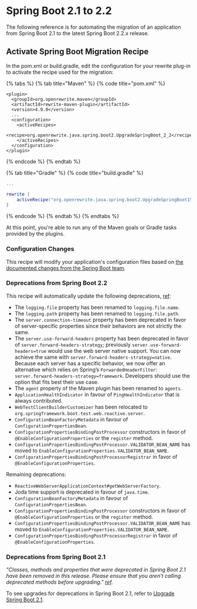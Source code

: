 # Spring Boot 2.1 to 2.2

The following reference is for automating the migration of an application from Spring Boot 2.1 to the latest Spring Boot 2.2.x release.  

## Activate Spring Boot Migration Recipe

In the pom.xml or build.gradle, edit the configuration for your rewrite plug-in to activate the recipe used for the migration:

{% tabs %}
{% tab title="Maven" %}
{% code title="pom.xml" %}
```markup
<plugin>
  <groupId>org.openrewrite.maven</groupId>
  <artifactId>rewrite-maven-plugin</artifactId>
  <version>4.9.0</version>
  ...
  <configuration>
    <activeRecipes>
      <recipe>org.openrewrite.java.spring.boot2.UpgradeSpringBoot_2_2</recipe>
    </activeRecipes>
  </configuration>
</plugin>
```
{% endcode %}
{% endtab %}

{% tab title="Gradle" %}
{% code title="build.gradle" %}
```groovy
...

rewrite {
    activeRecipe("org.openrewrite.java.spring.boot2.UpgradeSpringBoot15to20")
}
```
{% endcode %}
{% endtab %}
{% endtabs %}

At this point, you're able to run any of the Maven goals or Gradle tasks provided by the plugins.

### Configuration Changes

This recipe will modify your application's configuration files based on [the documented changes from the Spring Boot team](https://github.com/spring-projects/spring-boot/wiki/Spring-Boot-2.3.0-Configuration-Changelog).

### Deprecations from Spring Boot 2.2

This recipe will automatically update the following deprecations, [ref](https://github.com/spring-projects/spring-boot/wiki/Spring-Boot-2.2-Release-Notes#deprecations-in-spring-boot-22):

* The `logging.file` property has been renamed to `logging.file.name`.
* The `logging.path` property has been renamed to `logging.file.path`.
* The `server.connection-timeout` property has been deprecated in favor of server-specific properties since their behaviors are not strictly the same.
* The `server.use-forward-headers` property has been deprecated in favor of `server.forward-headers-strategy`; previously `server.use-forward-headers=true` would use the web server native support. You can now achieve the same with `server.forward-headers-strategy=native`. Because each server has a specific behavior, we now offer an alternative which relies on Spring’s `ForwardedHeaderFilter`: `server.forward-headers-strategy=framework`. Developers should use the option that fits best their use case.
* The `agent` property of the Maven plugin has been renamed to `agents`.
* `ApplicationHealthIndicator` in favour of `PingHealthIndicator` that is always contributed.
* `WebTestClientBuilderCustomizer` has been relocated to `org.springframework.boot.test.web.reactive.server`.
* `ConfigurationBeanFactoryMetadata` in favour of `ConfigurationPropertiesBean`.
* `ConfigurationPropertiesBindingPostProcessor` constructors in favor of `@EnableConfigurationProperties` or the `register` method.
* `ConfigurationPropertiesBindingPostProcessor.VALIDATOR_BEAN_NAME` has moved to `EnableConfigurationProperties.VALIDATOR_BEAN_NAME`.
* `ConfigurationPropertiesBindingPostProcessorRegistrar` in favor of `@EnableConfigurationProperties`.

Remaining deprecations:

* `ReactiveWebServerApplicationContext#getWebServerFactory`.
* Joda time support is deprecated in favour of `java.time`.
* `ConfigurationBeanFactoryMetadata` in favour of `ConfigurationPropertiesBean`.
* `ConfigurationPropertiesBindingPostProcessor` constructors in favor of `@EnableConfigurationProperties` or the `register` method.
* `ConfigurationPropertiesBindingPostProcessor.VALIDATOR_BEAN_NAME` has moved to `EnableConfigurationProperties.VALIDATOR_BEAN_NAME`.
* `ConfigurationPropertiesBindingPostProcessorRegistrar` in favor of `@EnableConfigurationProperties`.

### Deprecations from Spring Boot 2.1

_"Classes, methods and properties that were deprecated in Spring Boot 2.1 have been removed in this release. Please ensure that you aren’t calling deprecated methods before upgrading."_ [_ref_](https://github.com/openrewrite/rewrite-spring/wiki/Spring-Boot-2.2-release-notes-and-OpenRerewrite-migrations#deprecations-from-spring-boot-21)_._

To see upgrades for deprecations in Spring Boot 2.1, refer to [Upgrade Spring Boot 2.1](https://docs.openrewrite.org/reference/spring-boot-migrations/spring-boot-20-21).

